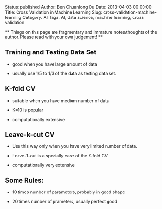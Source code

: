 Status: published
Author: Ben Chuanlong Du
Date: 2013-04-03 00:00:00
Title: Cross Validation in Machine Learning
Slug: cross-validation-machine-learning
Category: AI
Tags: AI, data science, machine learning, cross validation

**
Things on this page are fragmentary and immature notes/thoughts of the author. 
Please read with your own judgement!
**
 
## Training and Testing Data Set

- good when you have large amount of data

- usually use 1/5 to 1/3 of the data as testing data set.

## K-fold CV

- suitable when you have medium number of data

- K=10 is popular

- computationally extensive

## Leave-k-out CV

- Use this way only when you have very limited number of data.

- Leave-1-out is a specially case of the K-fold CV.

- computationally very extensive

## Some Rules:

- 10 times number of parameters, probably in good shape

- 20 times number of prameters, usually perfect good
